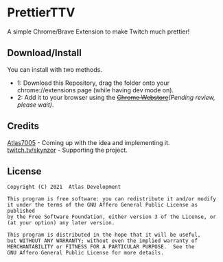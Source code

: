 # PrettierTTV
 A simple Chrome/Brave Extension to make Twitch much prettier!

## Download/Install
You can install with two methods.
  - 1: Download this Repository, drag the folder onto your chrome://extensions page (while having dev mode on).
  - 2: Add it to your browser using the ~~[Chrome Webstore](https://chrome.google.com/webstore/detail/ffpfabnpkmbhmenappjjincamiomccgb/)~~*(Pending review, please wait)*.

## Credits
[Atlas7005](https://github.com/Atlas7005) - Coming up with the idea and implementing it.  
[twitch.tv/skynzor](https://twitch.tv/skynzor) - Supporting the project.

## License
    Copyright (C) 2021  Atlas Development

    This program is free software: you can redistribute it and/or modify
    it under the terms of the GNU Affero General Public License as published
    by the Free Software Foundation, either version 3 of the License, or
    (at your option) any later version.

    This program is distributed in the hope that it will be useful,
    but WITHOUT ANY WARRANTY; without even the implied warranty of
    MERCHANTABILITY or FITNESS FOR A PARTICULAR PURPOSE.  See the
    GNU Affero General Public License for more details.
